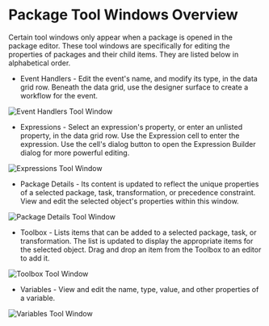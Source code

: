 # Package Tool Windows Overview

Certain tool windows only appear when a package is opened in the package editor. These tool windows are specifically for editing the properties of packages and their child items. They are listed below in alphabetical order.

* Event Handlers - Edit the event's name, and modify its type, in the data grid row. Beneath the data grid, use the designer surface to create a workflow for the event.

![Event Handlers Tool Window](/img/bimlstudio/EventHandlers1.png)

* Expressions - Select an expression's property, or enter an unlisted property, in the data grid row. Use the Expression cell to enter the expression. Use the cell's dialog button to open the Expression Builder dialog for more powerful editing.

![Expressions Tool Window](/img/bimlstudio/Expressions1.png)

* Package Details - Its content is updated to reflect the unique properties of a selected package, task, transformation, or precedence constraint. View and edit the selected object's properties within this window.

![Package Details Tool Window](/img/bimlstudio/PackageDetails1.png)

* Toolbox - Lists items that can be added to a selected package, task, or transformation. The list is updated to display the appropriate items for the selected object. Drag and drop an item from the Toolbox to an editor to add it.

![Toolbox Tool Window](/img/bimlstudio/Toolbox1.png)

* Variables - View and edit the name, type, value, and other properties of a variable.

![Variables Tool Window](/img/bimlstudio/Variables1.png)
